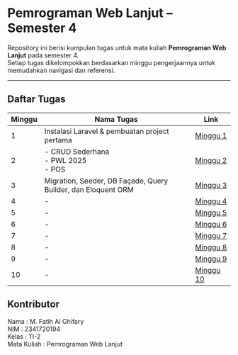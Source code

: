 # Pemrograman Web Lanjut – Semester 4  

Repository ini berisi kumpulan tugas untuk mata kuliah **Pemrograman Web Lanjut** pada semester 4.  
Setiap tugas dikelompokkan berdasarkan minggu pengerjaannya untuk memudahkan navigasi dan referensi.  

___
## Daftar Tugas

| Minggu | Nama Tugas | Link |
|--------|-----------|------|
| 1 | Instalasi Laravel & pembuatan project pertama | [Minggu 1](https://github.com/fateehhh/PROWEBLNJT/tree/main/Week%201) |
| 2 | - CRUD Sederhana <br> - PWL 2025 <br> - POS | [Minggu 2](https://github.com/fateehhh/PROWEBLNJT/tree/main/Week%202) |
| 3 | Migration, Seeder, DB Façade, Query Builder, dan Eloquent ORM | [Minggu 3](https://github.com/fateehhh/PROWEBLNJT/tree/main/Week%203) |
| 4 | - | [Minggu 4](./Minggu4/) |
| 5 | - | [Minggu 5](./Minggu5/) |
| 6 | - | [Minggu 6](./Minggu6/) |
| 7 | - | [Minggu 7](./Minggu7/) |
| 8 | - | [Minggu 8](./Minggu8/) |
| 9 | - | [Minggu 9](./Minggu9/) |
| 10 | - | [Minggu 10](./Minggu10/) |

## Kontributor

Nama        : M. Fatih Al Ghifary <br>
NIM         : 2341720194 <br>
Kelas       : TI-2 <br>
Mata Kuliah : Pemrograman Web Lanjut <br>

